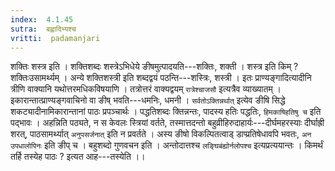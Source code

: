 ```yaml
---
index:  4.1.45
sutra:  बह्वादिभ्यश्च
vritti:  padamanjari
---
```


शक्तिः शस्त्र इति । शक्तिशब्दः शस्त्रेऽभिधेये ङीषमुत्पादयति---शक्तिः, शक्ती । शस्त्र इति किम् ? शक्तिःउसामर्थ्यम् । अन्ये शक्तिशस्त्री इति शब्दद्वयं पठन्ति---शस्त्रिः, शस्त्री । इतः प्राण्यङ्गादित्यादीनि त्रीणि वाक्यानि यथोत्तरमधिकविषयाणि । तत्रोत्तरं वाक्यद्वयम् `रात्रेश्चाजसौ` इत्यत्रैव व्याख्यातम् । इकारान्तात्प्राण्यङ्गवाचिनो वा ङीष् भवति---धमनिः, धमनी । `सर्वतोऽक्तिन्नर्थात्` इत्येव ङीषि सिद्धे शकट्यादीनामिकारान्तानां पाठः प्रपञ्चार्थः । पद्धतिशब्दः क्तिन्नन्तः, पादस्य हतिः पद्धतिः, `हिमकाषिहतिषु च` इति पद्भावः । अहन्निति पठ्यते, न स केवलः स्त्रियां वर्तते, तस्मात्तदन्तो बहुव्रीहिरुदाहार्यः---दीर्घमहरस्याः दीर्घाह्री शरत्, पाठसामर्थ्यात् `अनुपसर्जनात्` इति न प्रवर्तते । अस्य ङीषो विकल्पितत्वाड् डाप्प्रतिषेधावपि भवतः, `अन उपधालोपिनः` इति ङीप् च ।
बहुशब्दो गुणवचन इति । अन्तोदात्तश्च `लङ्घिबंह्योर्नलोपश्च` इत्यप्रत्ययान्तः । किमर्थं तर्हि तस्येह पाठः ? इत्यत आह---तस्येति ।।

